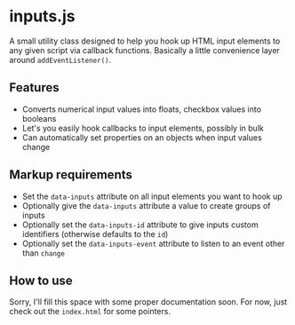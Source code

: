 # inputs.js

A small utility class designed to help you hook up HTML input elements 
to any given script via callback functions. Basically a little convenience
layer around `addEventListener()`.

## Features

- Converts numerical input values into floats, checkbox values into booleans
- Let's you easily hook callbacks to input elements, possibly in bulk
- Can automatically set properties on an objects when input values change

## Markup requirements

- Set the `data-inputs` attribute on all input elements you want to hook up
- Optionally give the `data-inputs` attribute a value to create groups of inputs
- Optionally set the `data-inputs-id` attribute to give inputs custom identifiers (otherwise defaults to the `id`)
- Optionally set the `data-inputs-event` attribute to listen to an event other than `change`

## How to use

Sorry, I'll fill this space with some proper documentation soon.
For now, just check out the `index.html` for some pointers.

